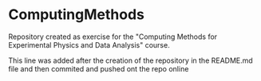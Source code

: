 # ComputingMethods
Repository created as exercise for the "Computing Methods for Experimental Physics and Data Analysis" course.

This line was added after the creation of the repository in the README.md file and then commited and pushed ont the repo online

